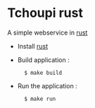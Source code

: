 # Tchoupi rust

A simple webservice in [rust](https://www.rust-lang.org/)

* Install [rust](http://doc.rust-lang.org/book/installing-rust.html)

* Build application :

        $ make build

* Run the application :

        $ make run

